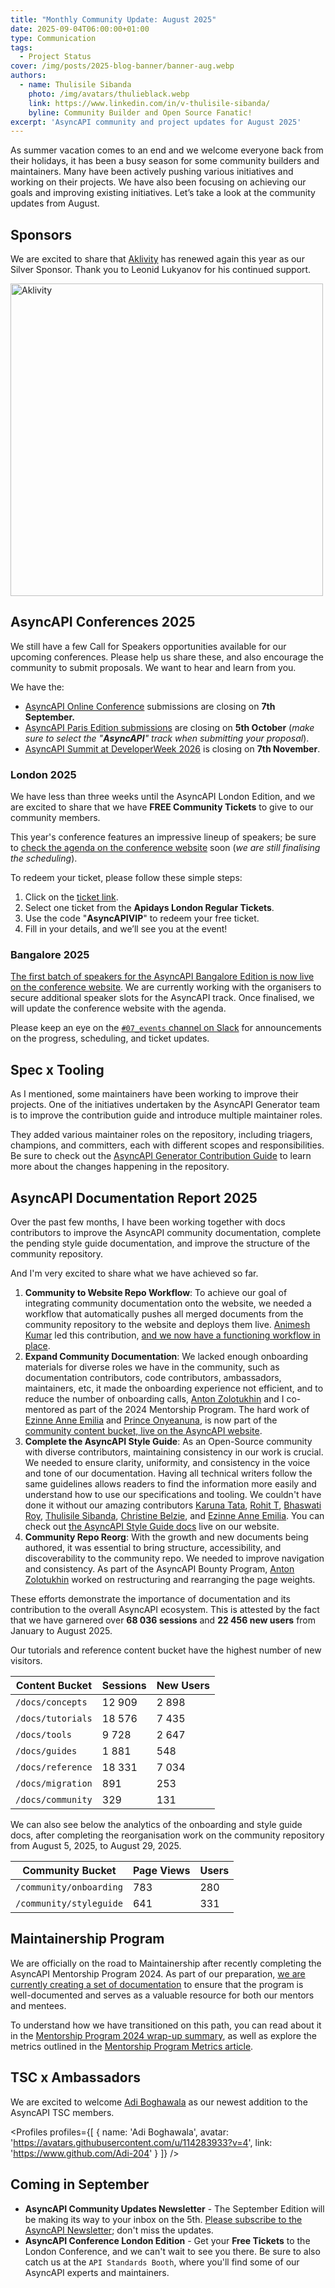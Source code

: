 ```yaml
---
title: "Monthly Community Update: August 2025"
date: 2025-09-04T06:00:00+01:00
type: Communication
tags:
  - Project Status
cover: /img/posts/2025-blog-banner/banner-aug.webp
authors:
  - name: Thulisile Sibanda
    photo: /img/avatars/thulieblack.webp
    link: https://www.linkedin.com/in/v-thulisile-sibanda/
    byline: Community Builder and Open Source Fanatic!
excerpt: 'AsyncAPI community and project updates for August 2025'
---
```


As summer vacation comes to an end and we welcome everyone back from their holidays, it has been a busy season for some community builders and maintainers. Many have been actively pushing various initiatives and working on their projects. We have also been focusing on achieving our goals and improving existing initiatives. Let’s take a look at the community updates from August.

## Sponsors
We are excited to share that [Aklivity](https://www.aklivity.io) has renewed again this year as our Silver Sponsor. Thank you to Leonid Lukyanov for his continued support.

<a href='https://www.aklivity.io' target='_blank'>
<img src='/img/sponsors/aklivity_logo.png' alt='Aklivity' width='500px' />
</a>


## AsyncAPI Conferences 2025
We still have a few Call for Speakers opportunities available for our upcoming conferences. Please help us share these, and also encourage the community to submit proposals. We want to hear and learn from you. 

We have the:
- [AsyncAPI Online Conference](https://conference.asyncapi.com/venue/Online) submissions are closing on **7th September.**
- [AsyncAPI Paris Edition submissions](https://conference.asyncapi.com/venue/Paris) are closing on **5th October** (*make sure to select the "**AsyncAPI**" track when submitting your proposal*).
- [AsyncAPI Summit at DeveloperWeek 2026](https://confengine.com/conferences/asyncapi-summit-at-developerweek2026) is closing on **7th November**.

### London 2025

We have less than three weeks until the AsyncAPI London Edition, and we are excited to share that we have **FREE Community Tickets** to give to our community members.

This year's conference features an impressive lineup of speakers; be sure to [check the agenda on the conference website](https://conference.asyncapi.com/venue/London) soon (*we are still finalising the scheduling*).

To redeem your ticket, please follow these simple steps:

1. Click on the [ticket link](https://ticket.apidays.global/event/apidays-london-2025/72d72730-dbf4-47d0-aa07-aa9da87d28ca).
2. Select one ticket from the **Apidays London Regular Tickets**.
3. Use the code "**AsyncAPIVIP**" to redeem your free ticket.
4. Fill in your details, and we’ll see you at the event!

### Bangalore 2025

[The first batch of speakers for the AsyncAPI Bangalore Edition is now live on the conference website](https://conference.asyncapi.com/#speakers). We are currently working with the organisers to secure additional speaker slots for the AsyncAPI track. Once finalised, we will update the conference website with the agenda.

Please keep an eye on the [`#07_events` channel on Slack](https://asyncapi.slack.com/archives/C023A76SV2Q) for announcements on the progress, scheduling, and ticket updates.

## Spec x Tooling
As I mentioned, some maintainers have been working to improve their projects. One of the initiatives undertaken by the AsyncAPI Generator team is to improve the contribution guide and introduce multiple maintainer roles.

They added various maintainer roles on the repository, including triagers, champions, and committers, each with different scopes and responsibilities. Be sure to check out the [AsyncAPI Generator Contribution Guide](https://github.com/asyncapi/generator/blob/master/CONTRIBUTING.md) to learn more about the changes happening in the repository.


## AsyncAPI Documentation Report 2025

Over the past few months, I have been working together with docs contributors to improve the AsyncAPI community documentation, complete the pending style guide documentation, and improve the structure of the community repository.

And I'm very excited to share what we have achieved so far.

1. **Community to Website Repo Workflow**: To achieve our goal of integrating community documentation onto the website, we needed a workflow that automatically pushes all merged documents from the community repository to the website and deploys them live. [Animesh Kumar](https://github.com/animeshk923) led this contribution, [and we now have a functioning workflow in place](https://github.com/asyncapi/community/blob/master/.github/workflows/update-docs-in-website.yml).
2. **Expand Community Documentation**: We lacked enough onboarding materials for diverse roles we have in the community, such as documentation contributors, code contributors, ambassadors, maintainers, etc, it made the onboarding experience not efficient, and to reduce the number of onboarding calls, [Anton Zolotukhin](https://www.linkedin.com/in/mister-gold) and I co-mentored as part of the 2024 Mentorship Program. The hard work of [Ezinne Anne Emilia](https://github.com/ezinneanne) and [Prince Onyeanuna](https://github.com/Aahil13), is now part of the [community content bucket, live on the AsyncAPI website](https://www.asyncapi.com/docs/community/000-onboarding).
3. **Complete the AsyncAPI Style Guide**: As an Open-Source community with diverse contributors, maintaining consistency in our work is crucial. We needed to ensure clarity, uniformity, and consistency in the voice and tone of our documentation. Having all technical writers follow the same guidelines allows readers to find the information more easily and understand how to use our specifications and tooling. We couldn't have done it without our amazing contributors [Karuna Tata](https://github.com/starlightknown), [Rohit T](https://github.com/TRohit20), [Bhaswati Roy](https://github.com/BhaswatiRoy), [Thulisile Sibanda](https://github.com/thulieblack), [Christine Belzie](https://github.com/CBID2), and [Ezinne Anne Emilia](https://github.com/ezinneanne). You can check out [the AsyncAPI Style Guide docs](https://www.asyncapi.com/docs/community/011-styleguide) live on our website.
4. **Community Repo Reorg**: With the growth and new documents being authored, it was essential to bring structure, accessibility, and discoverability to the community repo. We needed to improve navigation and consistency. As part of the AsyncAPI Bounty Program, [Anton Zolotukhin](https://www.linkedin.com/in/mister-gold) worked on restructuring and rearranging the page weights.


These efforts demonstrate the importance of documentation and its contribution to the overall AsyncAPI ecosystem. This is attested by the fact that we have garnered over **68 036 sessions** and **22 456 new users** from January to August 2025.

Our tutorials and reference content bucket have the highest number of new visitors. 

| Content Bucket   | Sessions | New Users |
|------------------|----------|--------------|
| `/docs/concepts` | 12 909   | 2 898 |
| `/docs/tutorials`| 18 576   | 7 435 |
| `/docs/tools`    | 9 728    | 2 647 |
| `/docs/guides`   | 1 881    | 548   |
| `/docs/reference`| 18 331   | 7 034 |
| `/docs/migration`| 891      | 253   |
| `/docs/community`| 329      | 131   |

We can also see below the analytics of the onboarding and style guide docs, after completing the reorganisation work on the community repository from August 5, 2025, to August 29, 2025.

| Community Bucket | Page Views | Users|
|------------------|------------|------|
|`/community/onboarding` | 783   | 280  |
|`/community/styleguide` | 641   | 331  |


## Maintainership Program
We are officially on the road to Maintainership after recently completing the AsyncAPI Mentorship Program 2024. As part of our preparation, [we are currently creating a set of documentation](https://github.com/asyncapi/community/issues/1766) to ensure that the program is well-documented and serves as a valuable resource for both our mentors and mentees. 

To understand how we have transitioned on this path, you can read about it in the [Mentorship Program 2024 wrap-up summary](https://www.asyncapi.com/blog/2024-mentorship-program-summary), as well as explore the metrics outlined in the [Mentorship Program Metrics article](https://www.asyncapi.com/blog/2024-mentorship-metrics).

## TSC x Ambassadors

We are excited to welcome [Adi Boghawala](https://www.linkedin.com/in/adi-boghawala) as our newest addition to the AsyncAPI TSC members.

<Profiles profiles={[
  {
    name: 'Adi Boghawala',
    avatar: 'https://avatars.githubusercontent.com/u/114283933?v=4',
    link: 'https://www.github.com/Adi-204'
  }
]} />

## Coming in September
- **AsyncAPI Community Updates Newsletter** - The September Edition will be making its way to your inbox on the 5th. [Please subscribe to the AsyncAPI Newsletter](https://www.asyncapi.com/newsletter); don't miss the updates.
- **AsyncAPI Conference London Edition** - Get your **Free Tickets** to the London Conference, and we can't wait to see you there. Be sure to also catch us at the `API Standards Booth`, where you'll find some of our AsyncAPI experts and maintainers.
